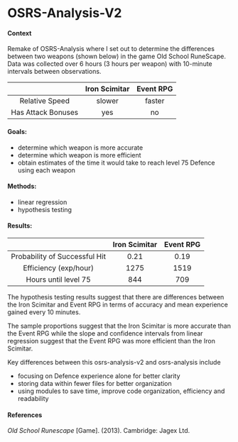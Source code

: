 # OSRS-Analysis-V2
#### Context
Remake of OSRS-Analysis where I set out to determine the differences between two weapons (shown below) in the game Old School RuneScape.
Data was collected over 6 hours (3 hours per weapon) with 10-minute intervals between observations.

|                    | Iron Scimitar | Event RPG |
|        :-:         |      :-:      |    :-:    |
|   Relative Speed   |     slower    |   faster  |
| Has Attack Bonuses |      yes      |     no    |

#### Goals:
- determine which weapon is more accurate
- determine which weapon is more efficient
- obtain estimates of the time it would take to reach level 75 Defence using each weapon

#### Methods:
- linear regression
- hypothesis testing

#### Results:
|                               | Iron Scimitar | Event RPG |
|            :-:                |      :-:      |    :-:    |
| Probability of Successful Hit |     0.21      |   0.19    |
|      Efficiency (exp/hour)    |     1275      |   1519    |
|     Hours until level 75      |      844      |    709    |

The hypothesis testing results suggest that there are differences between the Iron Scimitar and Event RPG in terms of accuracy and mean 
experience gained every 10 minutes.

The sample proportions suggest that the Iron Scimitar is more accurate than the Event RPG while the slope and 
confidence intervals from linear regression suggest that the Event RPG was more efficient than the Iron Scimitar.
<br>

Key differences between this osrs-analysis-v2 and osrs-analysis include
- focusing on Defence experience alone for better clarity
- storing data within fewer files for better organization
- using modules to save time, improve code organization, efficiency and readability

#### References
*Old School Runescape* [Game]. (2013). Cambridge: Jagex Ltd.
